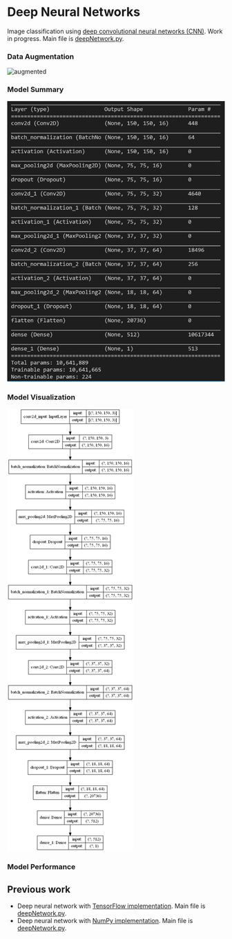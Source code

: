 # Deep Neural Networks

Image classification using [deep convolutional neural networks (CNN)](src/CNN). Work in progress. Main file is [deepNetwork.py](src/CNN/deepNetwork.py).

### Data Augmentation

![augmented](images/augmented.png)

### Model Summary

![summary](images/summary.png)

### Model Visualization

![model](images/model.png)

### Model Performance

## Previous work 
* Deep neural network with [TensorFlow implementation](src/tfNetwork). Main file is [deepNetwork.py](src/tfNetwork/deepNetwork.py).
* Deep neural network with [NumPy implementation](src/npNetwork). Main file is [deepNetwork.py](src/npNetwork/deepNetwork.py).
